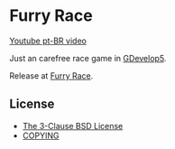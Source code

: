 
[COPYING]: ./COPYING
[Furry Race]: https://cacilhas.info/misc/frace/
[GDevelop5]: https://gdevelop.io/
[The 3-Clause BSD License]: https://opensource.org/license/bsd-3-clause/
[Youtube pt-BR video]: https://youtu.be/5y7jxZ20kSY

# Furry Race

[Youtube pt-BR video][]

Just an carefree race game in [GDevelop5][].

Release at [Furry Race][].

## License

- [The 3-Clause BSD License][]
- [COPYING][]
